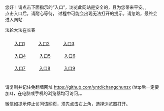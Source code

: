 您好！请点击下面指示的“入口”，浏览此网站是安全的，且为您带来平安。。 <br/>
点击入口后，请耐心等待， 过程中可能会出现无法打开的提示，请忽略，最终会进入网站. </br>

法轮大法在长春<br/>
<div style="padding:10px"><a style="margin:20px" target="_blank" href="https://d3uapwmp6aor7x.cloudfront.net/2Qpsp?kregbyi" id="ccLink1" rel="nofollow">入口1</a> <a target="_blank" style="margin:20px" href="https://d2zp3b7v9ivqcl.cloudfront.net/2Qpsp?qnaud" id="ccLink2" rel="nofollow">入口2</a> <a style="margin:20px" target="_blank" href="https://d2t5d61xs7ygfm.cloudfront.net/2Qpsp?vcsmlogi" id="ccLink3" rel="nofollow">入口3</a></div>

<div style="padding:10px" ><a style="margin:20px" target="_blank" href="https://d3uapwmp6aor7x.cloudfront.net/2Qpsp?kregbyi" id="ccLink4" rel="nofollow">入口4</a> <a style="margin:20px" href="https://d2zp3b7v9ivqcl.cloudfront.net/2Qpsp?qnaud" target="_blank" id="ccLink5" rel="nofollow">入口5</a> <a style="margin:20px" href="https://d2t5d61xs7ygfm.cloudfront.net/2Qpsp?vcsmlogi" target="_blank" id="ccLink6" rel="nofollow">入口6</a></div>

<div style="padding:10px"><a style="margin:20px" target="_blank" href="https://d3uapwmp6aor7x.cloudfront.net/2Qpsp?kregbyi" id="ccLink7" rel="nofollow">入口7</a> <a style="margin:20px" href="https://d2zp3b7v9ivqcl.cloudfront.net/2Qpsp?qnaud" target="_blank" id="ccLink8" rel="nofollow">入口8</a> <a style="margin:20px" target="_blank" href="https://d2t5d61xs7ygfm.cloudfront.net/2Qpsp?vcsmlogi" id="ccLink9" rel="nofollow">入口9</a></div>

<br/>



请复制并记住免翻墙网址 https://github.com/yntd/changchunzx (http后一定要加s)，在电脑或手机的浏览器均可访问。。<br/>

微信如提示停止访问该网页，须先点击右上角，选择浏览器打开。
